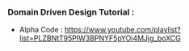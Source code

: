 ### Domain Driven Design Tutorial :
* Alpha Code : https://www.youtube.com/playlist?list=PLZBNtT95PIW3BPNYF5pYOi4MJjg_boXCG
